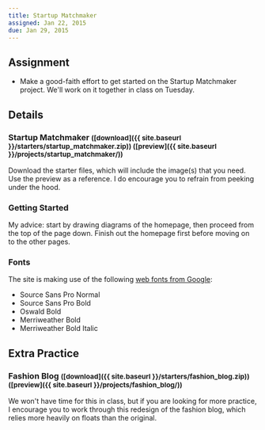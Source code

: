 ```yaml
---
title: Startup Matchmaker
assigned: Jan 22, 2015
due: Jan 29, 2015
---
```


Assignment
----------

* Make a good-faith effort to get started on the Startup Matchmaker project. We'll work on it together in class on Tuesday.


Details
-------

### Startup Matchmaker <small>([download]({{ site.baseurl }}/starters/startup_matchmaker.zip)) ([preview]({{ site.baseurl }}/projects/startup_matchmaker/))</small>

Download the starter files, which will include the image(s) that you need. Use the preview as a reference. I do encourage you to refrain from peeking under the hood.

### Getting Started

My advice: start by drawing diagrams of the homepage, then proceed from the top of the page down. Finish out the homepage first before moving on to the other pages.

### Fonts

The site is making use of the following [web fonts from Google](https://www.google.com/fonts):

- Source Sans Pro Normal
- Source Sans Pro Bold
- Oswald Bold
- Merriweather Bold
- Merriweather Bold Italic


Extra Practice
--------------

### Fashion Blog <small>([download]({{ site.baseurl }}/starters/fashion_blog.zip)) ([preview]({{ site.baseurl }}/projects/fashion_blog/))</small>

We won't have time for this in class, but if you are looking for more practice, I encourage you to work through this redesign of the fashion blog, which relies more heavily on floats than the original.